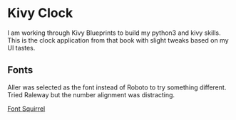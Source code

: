 Kivy Clock
==========

I am working through Kivy Blueprints to build my python3 and kivy skills.
This is the clock application from that book with slight tweaks based on my UI tastes.

Fonts
-----

Aller was selected as the font instead of Roboto to try something different.
Tried Raleway but the number alignment was distracting.

[Font Squirrel](https://www.fontsquirrel.com/fonts/list/popular)